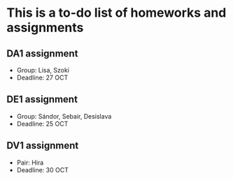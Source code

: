 # This is a to-do list of homeworks and assignments

## DA1 assignment
- Group: Lisa, Szoki
- Deadline: 27 OCT

## DE1 assignment
- Group: Sándor, Sebair, Desislava
- Deadline: 25 OCT

## DV1 assignment
- Pair: Hira
- Deadline: 30 OCT
